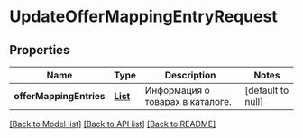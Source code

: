 # UpdateOfferMappingEntryRequest
## Properties

| Name | Type | Description | Notes |
|------------ | ------------- | ------------- | -------------|
| **offerMappingEntries** | [**List**](UpdateOfferMappingEntryDTO.md) | Информация о товарах в каталоге. | [default to null] |

[[Back to Model list]](../README.md#documentation-for-models) [[Back to API list]](../README.md#documentation-for-api-endpoints) [[Back to README]](../README.md)

